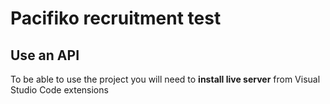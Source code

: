 <h1>Pacifiko recruitment test</h1>
<h2>Use an API</h2>
<p>To be able to use the project you will need to  <strong>install live server</strong> from Visual Studio Code extensions</p>

